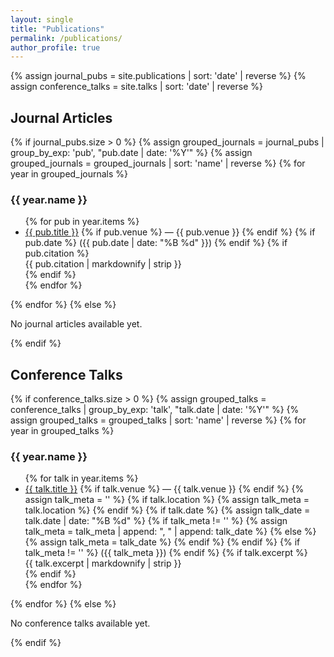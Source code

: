 ```yaml
---
layout: single
title: "Publications"
permalink: /publications/
author_profile: true
---
```


{% assign journal_pubs = site.publications | sort: 'date' | reverse %}
{% assign conference_talks = site.talks | sort: 'date' | reverse %}

<h2>Journal Articles</h2>
{% if journal_pubs.size > 0 %}
  {% assign grouped_journals = journal_pubs | group_by_exp: 'pub', "pub.date | date: '%Y'" %}
  {% assign grouped_journals = grouped_journals | sort: 'name' | reverse %}
  {% for year in grouped_journals %}
    <h3>{{ year.name }}</h3>
    <ul class="publication-list">
    {% for pub in year.items %}
      <li>
        <a href="{{ pub.url | relative_url }}">{{ pub.title }}</a>
        {% if pub.venue %}
          <span class="pub-venue"> — {{ pub.venue }}</span>
        {% endif %}
        {% if pub.date %}
          <span class="pub-date"> ({{ pub.date | date: "%B %d" }})</span>
        {% endif %}
        {% if pub.citation %}
          <div class="pub-citation">{{ pub.citation | markdownify | strip }}</div>
        {% endif %}
      </li>
    {% endfor %}
    </ul>
  {% endfor %}
{% else %}
  <p>No journal articles available yet.</p>
{% endif %}

<h2>Conference Talks</h2>
{% if conference_talks.size > 0 %}
  {% assign grouped_talks = conference_talks | group_by_exp: 'talk', "talk.date | date: '%Y'" %}
  {% assign grouped_talks = grouped_talks | sort: 'name' | reverse %}
  {% for year in grouped_talks %}
    <h3>{{ year.name }}</h3>
    <ul class="talk-list">
    {% for talk in year.items %}
      <li>
        <a href="{{ talk.url | relative_url }}">{{ talk.title }}</a>
        {% if talk.venue %}
          <span class="talk-venue"> — {{ talk.venue }}</span>
        {% endif %}
        {% assign talk_meta = '' %}
        {% if talk.location %}
          {% assign talk_meta = talk.location %}
        {% endif %}
        {% if talk.date %}
          {% assign talk_date = talk.date | date: "%B %d" %}
          {% if talk_meta != '' %}
            {% assign talk_meta = talk_meta | append: ", " | append: talk_date %}
          {% else %}
            {% assign talk_meta = talk_date %}
          {% endif %}
        {% endif %}
        {% if talk_meta != '' %}
          <span class="talk-meta"> ({{ talk_meta }})</span>
        {% endif %}
        {% if talk.excerpt %}
          <div class="talk-description">{{ talk.excerpt | markdownify | strip }}</div>
        {% endif %}
      </li>
    {% endfor %}
    </ul>
  {% endfor %}
{% else %}
  <p>No conference talks available yet.</p>
{% endif %}
